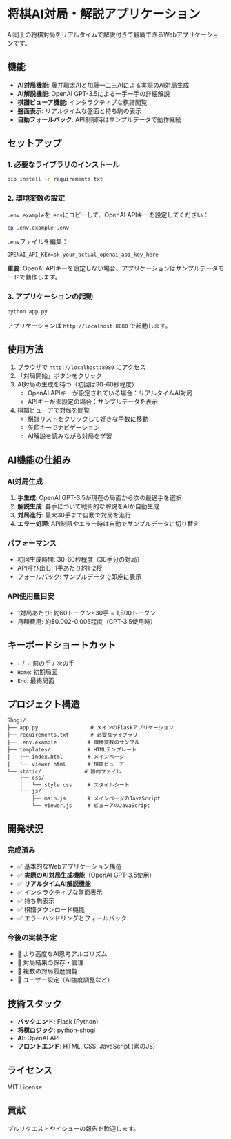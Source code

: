 # 将棋AI対局・解説アプリケーション

AI同士の将棋対局をリアルタイムで解説付きで観戦できるWebアプリケーションです。

## 機能

- **AI対局機能**: 藤井聡太AIと加藤一二三AIによる実際のAI対局生成
- **AI解説機能**: OpenAI GPT-3.5による一手一手の詳細解説
- **棋譜ビューア機能**: インタラクティブな棋譜閲覧
- **盤面表示**: リアルタイムな盤面と持ち駒の表示
- **自動フォールバック**: API制限時はサンプルデータで動作継続

## セットアップ

### 1. 必要なライブラリのインストール

```bash
pip install -r requirements.txt
```

### 2. 環境変数の設定

`.env.example`を`.env`にコピーして、OpenAI APIキーを設定してください：

```bash
cp .env.example .env
```

`.env`ファイルを編集：
```
OPENAI_API_KEY=sk-your_actual_openai_api_key_here
```

**重要**: OpenAI APIキーを設定しない場合、アプリケーションはサンプルデータモードで動作します。

### 3. アプリケーションの起動

```bash
python app.py
```

アプリケーションは `http://localhost:8080` で起動します。

## 使用方法

1. ブラウザで `http://localhost:8080` にアクセス
2. 「対局開始」ボタンをクリック
3. AI対局の生成を待つ（初回は30-60秒程度）
   - OpenAI APIキーが設定されている場合：リアルタイムAI対局
   - APIキーが未設定の場合：サンプルデータを表示
4. 棋譜ビューアで対局を閲覧
   - 棋譜リストをクリックして好きな手数に移動
   - 矢印キーでナビゲーション
   - AI解説を読みながら対局を学習

## AI機能の仕組み

### AI対局生成
1. **手生成**: OpenAI GPT-3.5が現在の局面から次の最適手を選択
2. **解説生成**: 各手について戦術的な解説をAIが自動生成
3. **対局進行**: 最大30手まで自動で対局を進行
4. **エラー処理**: API制限やエラー時は自動でサンプルデータに切り替え

### パフォーマンス
- 初回生成時間: 30-60秒程度（30手分の対局）
- API呼び出し: 1手あたり約1-2秒
- フォールバック: サンプルデータで即座に表示

### API使用量目安
- 1対局あたり: 約60トークン×30手 = 1,800トークン
- 月額費用: 約$0.002-0.005程度（GPT-3.5使用時）

## キーボードショートカット

- `←` / `→`: 前の手 / 次の手
- `Home`: 初期局面
- `End`: 最終局面

## プロジェクト構造

```
Shogi/
├── app.py                 # メインのFlaskアプリケーション
├── requirements.txt       # 必要なライブラリ
├── .env.example          # 環境変数のサンプル
├── templates/            # HTMLテンプレート
│   ├── index.html        # メインページ
│   └── viewer.html       # 棋譜ビューア
└── static/              # 静的ファイル
    ├── css/
    │   └── style.css     # スタイルシート
    └── js/
        ├── main.js       # メインページのJavaScript
        └── viewer.js     # ビューアのJavaScript
```

## 開発状況

### 完成済み
- ✅ 基本的なWebアプリケーション構造
- ✅ **実際のAI対局生成機能**（OpenAI GPT-3.5使用）
- ✅ **リアルタイムAI解説機能**
- ✅ インタラクティブな盤面表示
- ✅ 持ち駒表示
- ✅ 棋譜ダウンロード機能
- ✅ エラーハンドリングとフォールバック

### 今後の実装予定
- 🔄 より高度なAI思考アルゴリズム
- 🔄 対局結果の保存・管理
- 🔄 複数の対局履歴閲覧
- 🔄 ユーザー設定（AI強度調整など）

## 技術スタック

- **バックエンド**: Flask (Python)
- **将棋ロジック**: python-shogi
- **AI**: OpenAI API
- **フロントエンド**: HTML, CSS, JavaScript (素のJS)

## ライセンス

MIT License

## 貢献

プルリクエストやイシューの報告を歓迎します。
